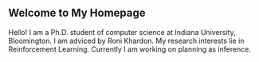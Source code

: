 ## Welcome to My Homepage

Hello! I am a Ph.D. student of computer science at Indiana University, Bloomington. I am adviced by Roni Khardon. 
My research interests lie in Reinforcement Learning. Currently I am working on planning as inference.

